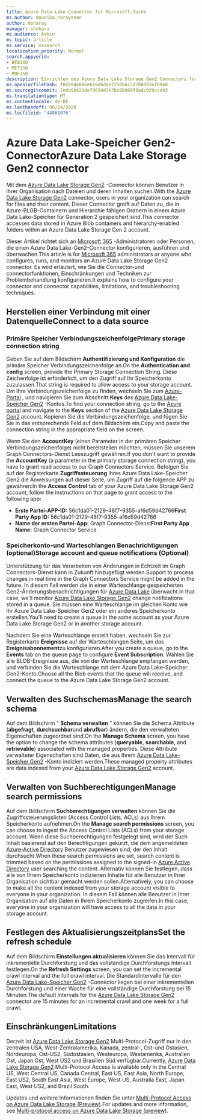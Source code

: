 ```yaml
---
title: Azure Data Lake-Connector für Microsoft-Suche
ms.author: mounika.narayanan
author: monaray
manager: shohara
ms.audience: Admin
ms.topic: article
ms.service: mssearch
localization_priority: Normal
search.appverid:
- BFB160
- MET150
- MOE150
description: Einrichten des Azure Data Lake Storage Gen2 Connectors für Microsoft Search
ms.openlocfilehash: f8cb94e806e619d6dae7258b6c2d708d93afb9a8
ms.sourcegitcommit: 7eda9b621def0659d7e7bc8b989f8adc929cce93
ms.translationtype: MT
ms.contentlocale: de-DE
ms.lasthandoff: 06/24/2020
ms.locfileid: "44861076"
---
```

# <a name="azure-data-lake-storage-gen2-connector"></a><span data-ttu-id="f8e46-103">Azure Data Lake-Speicher Gen2-Connector</span><span class="sxs-lookup"><span data-stu-id="f8e46-103">Azure Data Lake Storage Gen2 connector</span></span>

<span data-ttu-id="f8e46-104">Mit dem [Azure Data Lake Storage Gen2](https://docs.microsoft.com/azure/storage/blobs/data-lake-storage-introduction) -Connector können Benutzer in Ihrer Organisation nach Dateien und deren Inhalten suchen.</span><span class="sxs-lookup"><span data-stu-id="f8e46-104">With the [Azure Data Lake Storage Gen2](https://docs.microsoft.com/azure/storage/blobs/data-lake-storage-introduction) connector, users in your organization can search for files and their content.</span></span> <span data-ttu-id="f8e46-105">Dieser Connector greift auf Daten zu, die in Azure-BLOB-Containern und Hierarchie fähigen Ordnern in einem Azure Data Lake-Speicher für Generation 2 gespeichert sind.</span><span class="sxs-lookup"><span data-stu-id="f8e46-105">This connector accesses data stored in Azure Blob containers and hierarchy-enabled folders within an Azure Data Lake Storage Gen 2 account.</span></span>

<span data-ttu-id="f8e46-106">Dieser Artikel richtet sich an [Microsoft 365](https://www.microsoft.com/microsoft-365) -Administratoren oder Personen, die einen Azure Data Lake-Gen2-Connector konfigurieren, ausführen und überwachen.</span><span class="sxs-lookup"><span data-stu-id="f8e46-106">This article is for [Microsoft 365](https://www.microsoft.com/microsoft-365) administrators or anyone who configures, runs, and monitors an Azure Data Lake Storage Gen2 connector.</span></span> <span data-ttu-id="f8e46-107">Es wird erläutert, wie Sie die Connector-und connectorfunktionen, Einschränkungen und Techniken zur Problembehandlung konfigurieren.</span><span class="sxs-lookup"><span data-stu-id="f8e46-107">It explains how to configure your connector and connector capabilities, limitations, and troubleshooting techniques.</span></span>

## <a name="connect-to-a-data-source"></a><span data-ttu-id="f8e46-108">Herstellen einer Verbindung mit einer Datenquelle</span><span class="sxs-lookup"><span data-stu-id="f8e46-108">Connect to a data source</span></span>

### <a name="primary-storage-connection-string"></a><span data-ttu-id="f8e46-109">Primäre Speicher Verbindungszeichenfolge</span><span class="sxs-lookup"><span data-stu-id="f8e46-109">Primary storage connection string</span></span> 
<span data-ttu-id="f8e46-110">Geben Sie auf dem Bildschirm **Authentifizierung und Konfiguration** die primäre Speicher Verbindungszeichenfolge an.</span><span class="sxs-lookup"><span data-stu-id="f8e46-110">On the **Authentication and config** screen, provide the Primary Storage Connection String.</span></span> <span data-ttu-id="f8e46-111">Diese Zeichenfolge ist erforderlich, um den Zugriff auf Ihr Speicherkonto zuzulassen.</span><span class="sxs-lookup"><span data-stu-id="f8e46-111">That string is required to allow access to your storage account.</span></span> <span data-ttu-id="f8e46-112">Um Ihre Verbindungszeichenfolge zu finden, wechseln Sie zum [Azure-Portal](https://ms.portal.azure.com/#home) , und navigieren Sie zum Abschnitt **Keys** des [Azure Data Lake-Speicher Gen2](https://docs.microsoft.com/azure/storage/blobs/data-lake-storage-introduction) -Kontos.</span><span class="sxs-lookup"><span data-stu-id="f8e46-112">To find your connection string, go to the [Azure portal](https://ms.portal.azure.com/#home) and navigate to the **Keys** section of the [Azure Data Lake Storage Gen2](https://docs.microsoft.com/azure/storage/blobs/data-lake-storage-introduction) account.</span></span> <span data-ttu-id="f8e46-113">Kopieren Sie die Verbindungszeichenfolge, und fügen Sie Sie in das entsprechende Feld auf dem Bildschirm ein.</span><span class="sxs-lookup"><span data-stu-id="f8e46-113">Copy and paste the connection string in the appropriate field on the screen.</span></span>

<span data-ttu-id="f8e46-114">Wenn Sie den **AccountKey** (einen Parameter in der primären Speicher Verbindungszeichenfolge) nicht bereitstellen möchten, müssen Sie unserem Graph Connectors-Dienst Lesezugriff gewähren.</span><span class="sxs-lookup"><span data-stu-id="f8e46-114">If you don't want to provide the **AccountKey** (a parameter in the primary storage connection string), you have to grant read access to our Graph Connectors Service.</span></span> <span data-ttu-id="f8e46-115">Befolgen Sie auf der Registerkarte **Zugriffssteuerung** Ihres Azure Data Lake-Speicher Gen2 die Anweisungen auf dieser Seite, um Zugriff auf die folgende APP zu gewähren:</span><span class="sxs-lookup"><span data-stu-id="f8e46-115">In the **Access Control** tab of your Azure Data Lake Storage Gen2 account, follow the instructions on that page to grant access to the following app:</span></span>
* <span data-ttu-id="f8e46-116">**Erste Partei-APP-ID:** 56c1da01-2129-48f7-9355-af6d59d42766</span><span class="sxs-lookup"><span data-stu-id="f8e46-116">**First Party App ID:** 56c1da01-2129-48f7-9355-af6d59d42766</span></span>
* <span data-ttu-id="f8e46-117">**Name der ersten Partei-App:** Graph Connector-Dienst</span><span class="sxs-lookup"><span data-stu-id="f8e46-117">**First Party App Name:** Graph Connector Service</span></span>

### <a name="storage-account-and-queue-notifications-optional"></a><span data-ttu-id="f8e46-118">Speicherkonto-und Warteschlangen Benachrichtigungen (optional)</span><span class="sxs-lookup"><span data-stu-id="f8e46-118">Storage account and queue notifications (Optional)</span></span>
<span data-ttu-id="f8e46-119">Unterstützung für das Verarbeiten von Änderungen in Echtzeit im Graph Connectors-Dienst kann in Zukunft hinzugefügt werden.</span><span class="sxs-lookup"><span data-stu-id="f8e46-119">Support to process changes in real time in the Graph Connectors Service might be added in the future.</span></span> <span data-ttu-id="f8e46-120">In diesem Fall werden die in einer Warteschlange gespeicherten Gen2-Änderungsbenachrichtigungen für [Azure Data Lake](https://docs.microsoft.com/azure/storage/blobs/data-lake-storage-introduction) überwacht.</span><span class="sxs-lookup"><span data-stu-id="f8e46-120">In that case, we'll monitor [Azure Data Lake Storage Gen2](https://docs.microsoft.com/azure/storage/blobs/data-lake-storage-introduction) change notifications stored in a queue.</span></span> <span data-ttu-id="f8e46-121">Sie müssen eine Warteschlange im gleichen Konto wie Ihr Azure Data Lake-Speicher Gen2 oder ein anderes Speicherkonto erstellen.</span><span class="sxs-lookup"><span data-stu-id="f8e46-121">You'll need to create a queue in the same account as your Azure Data Lake Storage Gen2 or in another storage account.</span></span>

<span data-ttu-id="f8e46-122">Nachdem Sie eine Warteschlange erstellt haben, wechseln Sie zur Registerkarte **Ereignisse** auf der Warteschlangen Seite, um das **Ereignisabonnement**zu konfigurieren.</span><span class="sxs-lookup"><span data-stu-id="f8e46-122">After you create a queue, go to the **Events** tab on the queue page to configure **Event Subscription**.</span></span> <span data-ttu-id="f8e46-123">Wählen Sie alle BLOB-Ereignisse aus, die von der Warteschlange empfangen werden, und verbinden Sie die Warteschlange mit dem Azure Data Lake-Speicher Gen2-Konto.</span><span class="sxs-lookup"><span data-stu-id="f8e46-123">Choose all the Blob events that the queue will receive, and connect the queue to the Azure Data Lake Storage Gen2 account.</span></span>

## <a name="manage-the-search-schema"></a><span data-ttu-id="f8e46-124">Verwalten des Suchschemas</span><span class="sxs-lookup"><span data-stu-id="f8e46-124">Manage the search schema</span></span>
<span data-ttu-id="f8e46-125">Auf dem Bildschirm " **Schema verwalten** " können Sie die Schema Attribute (**abgefragt**, **durchsuchbar**und **abrufbar**) ändern, die den verwalteten Eigenschaften zugeordnet sind.</span><span class="sxs-lookup"><span data-stu-id="f8e46-125">On the **Manage Schema** screen, you have the option to change the schema attributes (**queryable**, **searchable**, and **retrievable**) associated with the managed properties.</span></span> <span data-ttu-id="f8e46-126">Diese Attribute verwalteter Eigenschaften sind Daten, die aus Ihrem [Azure Data Lake-Speicher Gen2](https://docs.microsoft.com/azure/storage/blobs/data-lake-storage-introduction) -Konto indiziert werden.</span><span class="sxs-lookup"><span data-stu-id="f8e46-126">These managed property attributes are data indexed from your [Azure Data Lake Storage Gen2](https://docs.microsoft.com/azure/storage/blobs/data-lake-storage-introduction) account.</span></span>

## <a name="manage-search-permissions"></a><span data-ttu-id="f8e46-127">Verwalten von Suchberechtigungen</span><span class="sxs-lookup"><span data-stu-id="f8e46-127">Manage search permissions</span></span>
<span data-ttu-id="f8e46-128">Auf dem Bildschirm **Suchberechtigungen verwalten** können Sie die Zugriffssteuerungslisten (Access Control Lists, ACLs) aus Ihrem Speicherkonto aufnehmen.</span><span class="sxs-lookup"><span data-stu-id="f8e46-128">On the **Manage search permissions** screen, you can choose to ingest the Access Control Lists (ACLs) from your storage account.</span></span> <span data-ttu-id="f8e46-129">Wenn diese Suchberechtigungen festgelegt sind, wird der Such Inhalt basierend auf den Berechtigungen gekürzt, die dem angemeldeten [Azure-Active Directory](https://docs.microsoft.com/azure/active-directory/) Benutzer zugewiesen sind, der den Inhalt durchsucht.</span><span class="sxs-lookup"><span data-stu-id="f8e46-129">When these search permissions are set, search content is trimmed based on the permissions assigned to the signed-in [Azure Active Directory](https://docs.microsoft.com/azure/active-directory/) user searching the content.</span></span> <span data-ttu-id="f8e46-130">Alternativ können Sie festlegen, dass alle von Ihrem Speicherkonto indizierten Inhalte für alle Benutzer in Ihrer Organisation sichtbar gemacht werden sollen.</span><span class="sxs-lookup"><span data-stu-id="f8e46-130">Alternatively, you can choose to make all the content indexed from your storage account visible to everyone in your organization.</span></span> <span data-ttu-id="f8e46-131">In diesem Fall können alle Benutzer in Ihrer Organisation auf alle Daten in Ihrem Speicherkonto zugreifen.</span><span class="sxs-lookup"><span data-stu-id="f8e46-131">In this case, everyone in your organization will have access to all the data in your storage account.</span></span>
 
## <a name="set-the-refresh-schedule"></a><span data-ttu-id="f8e46-132">Festlegen des Aktualisierungszeitplans</span><span class="sxs-lookup"><span data-stu-id="f8e46-132">Set the refresh schedule</span></span>
<span data-ttu-id="f8e46-133">Auf dem Bildschirm **Einstellungen aktualisieren** können Sie das Intervall für inkrementelle Durchforstung und das vollständige Durchforstungs Intervall festlegen.</span><span class="sxs-lookup"><span data-stu-id="f8e46-133">On the **Refresh Settings** screen, you can set the incremental crawl interval and the full crawl interval.</span></span> <span data-ttu-id="f8e46-134">Die Standardintervalle für den [Azure Data Lake-Speicher Gen2](https://docs.microsoft.com/azure/storage/blobs/data-lake-storage-introduction) -Connector liegen bei einer inkrementellen Durchforstung und einer Woche für eine vollständige Durchforstung bei 15 Minuten.</span><span class="sxs-lookup"><span data-stu-id="f8e46-134">The default intervals for the [Azure Data Lake Storage Gen2](https://docs.microsoft.com/azure/storage/blobs/data-lake-storage-introduction) connector are 15 minutes for an incremental crawl and one week for a full crawl.</span></span>
 
## <a name="limitations"></a><span data-ttu-id="f8e46-135">Einschränkungen</span><span class="sxs-lookup"><span data-stu-id="f8e46-135">Limitations</span></span>
<span data-ttu-id="f8e46-136">Derzeit ist [Azure Data Lake Storage Gen2](https://docs.microsoft.com/azure/storage/blobs/data-lake-storage-introduction) Multi-Protocol-Zugriff nur in den zentralen USA, West-Zentralamerika, Kanada, zentral-, Ost-und Ostasien, Nordeuropa, Ost-US2, Südostasien, Westeuropa, Westamerika, Australien Ost, Japan Ost, West US2 und Brasilien Süd verfügbar.</span><span class="sxs-lookup"><span data-stu-id="f8e46-136">Currently, [Azure Data Lake Storage Gen2](https://docs.microsoft.com/azure/storage/blobs/data-lake-storage-introduction) Multi-Protocol Access is available only in the Central US, West Central US, Canada Central, East US, East Asia, North Europe, East US2, South East Asia, West Europe, West US, Australia East, Japan East, West US2, and Brazil South.</span></span>

<span data-ttu-id="f8e46-137">Updates und weitere Informationen finden Sie unter [Multi-Protocol Access on Azure Data Lake Storage (Preview)](https://docs.microsoft.com/azure/storage/blobs/data-lake-storage-multi-protocol-access).</span><span class="sxs-lookup"><span data-stu-id="f8e46-137">For updates and more information, see  [Multi-protocol access on Azure Data Lake Storage (preview)](https://docs.microsoft.com/azure/storage/blobs/data-lake-storage-multi-protocol-access).</span></span>


